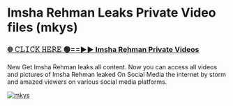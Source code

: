 # Imsha Rehman Leaks Private Video files (mkys)

<h3><a href="https://mediafirerr.pages.dev?q=Imsha+Rehman&ref=R42" rel="nofollow">🌐 𝙲𝙻𝙸𝙲𝙺 𝙷𝙴𝚁𝙴 🟢==►► Imsha Rehman Private Videos</a></h3>

New Get Imsha Rehman leaks all content. Now you can access all videos and pictures of Imsha Rehman leaked On Social Media the internet by storm and amazed viewers on various social media platforms.

[![mkys](https://github.com/user-attachments/assets/26341bd8-4b91-4a20-822e-3fd5d525dd40)](https://mediafirerr.pages.dev?q=Imsha+Rehman&ref=R42)


